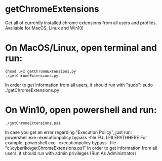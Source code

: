 # getChromeExtensions
  Get all of currently installed chrome extensions from all users and profiles.
  Available for MacOS, Linux and Win10!

# On MacOS/Linux, open terminal and run:
  	chmod u+x getChromeExtensions.py
  	./getChromeExtensions.py
  In order to get information from all users, it should run with "sudo":
  	sudo ./getChromeExtensions.py
  
# On Win10, open powershell and run:
    ./getChromeExtensions.ps1
  In case you get an error regarding "Execution Policy", just run:
    powershell.exe -executionpolicy bypass -file FULLFILEPATHHERE
  For example:
    powershell.exe -executionpolicy bypass -file "c:\cyberiko\getChromeExtensions.ps1"
  In order to get information from all users, it should run with admin privileges (Run As Administrator) 
  



